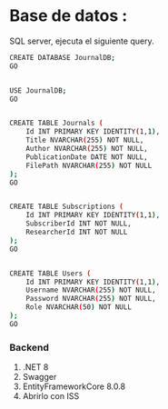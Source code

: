 # Base de datos :
SQL server, ejecuta el siguiente query.
```bash
CREATE DATABASE JournalDB;
GO


USE JournalDB;
GO


CREATE TABLE Journals (
    Id INT PRIMARY KEY IDENTITY(1,1),
    Title NVARCHAR(255) NOT NULL,
    Author NVARCHAR(255) NOT NULL,
    PublicationDate DATE NOT NULL,
    FilePath NVARCHAR(255) NOT NULL
);
GO


CREATE TABLE Subscriptions (
    Id INT PRIMARY KEY IDENTITY(1,1),
    SubscriberId INT NOT NULL,
    ResearcherId INT NOT NULL
);
GO


CREATE TABLE Users (
    Id INT PRIMARY KEY IDENTITY(1,1),
    Username NVARCHAR(255) NOT NULL,
    Password NVARCHAR(255) NOT NULL,
    Role NVARCHAR(50) NOT NULL
);
GO

```
### Backend
 
 1. .NET 8
 2. Swagger
 3. EntityFrameworkCore 8.0.8
 4. Abrirlo con ISS

